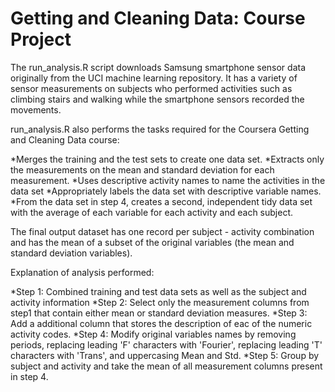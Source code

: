 Getting and Cleaning Data: Course Project
======================

The run_analysis.R script downloads Samsung smartphone sensor data originally from the UCI machine learning repository. It has a variety of sensor measurements on subjects who performed activities such as climbing stairs and walking while the smartphone sensors recorded the movements. 

run_analysis.R also performs the tasks required for the Coursera Getting and Cleaning Data course:

*Merges the training and the test sets to create one data set.
*Extracts only the measurements on the mean and standard deviation for each measurement. 
*Uses descriptive activity names to name the activities in the data set
*Appropriately labels the data set with descriptive variable names. 
*From the data set in step 4, creates a second, independent tidy data set with the average of each variable for each activity and each subject.

The final output dataset has one record per subject - activity combination and has the mean of a subset of the original variables (the mean and standard deviation variables).

Explanation of analysis performed:


*Step 1: Combined training and test data sets as well as the subject and activity information
*Step 2: Select only the measurement columns from step1 that contain either mean or standard deviation measures.
*Step 3: Add a additional column that stores the description of eac of the numeric activity codes.
*Step 4: Modify original variables names by removing periods, replacing leading 'F' characters with 'Fourier', replacing leading 'T' characters with 'Trans', and uppercasing Mean and Std.
*Step 5: Group by subject and activity and take the mean of all measurement columns present in step 4.